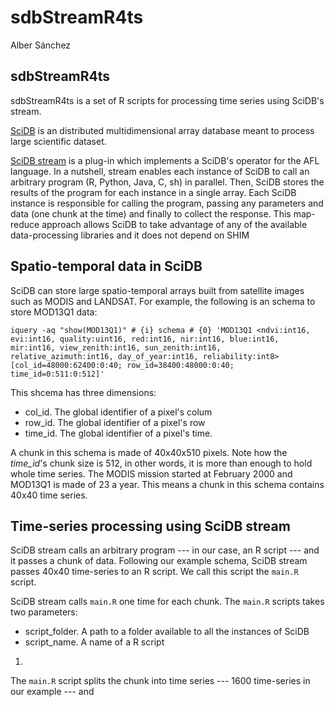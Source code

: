 sdbStreamR4ts
================
Alber Sánchez

sdbStreamR4ts
-------------

sdbStreamR4ts is a set of R scripts for processing time series using SciDB's stream.

[SciDB](https://en.wikipedia.org/wiki/SciDB) is an distributed multidimensional array database meant to process large scientific dataset.

[SciDB stream](https://github.com/Paradigm4/stream/) is a plug-in which implements a SciDB's operator for the AFL language. In a nutshell, stream enables each instance of SciDB to call an arbitrary program (R, Python, Java, C, sh) in parallel. Then, SciDB stores the results of the program for each instance in a single array. Each SciDB instance is responsible for calling the program, passing any parameters and data (one chunk at the time) and finally to collect the response. This map-reduce approach allows SciDB to take advantage of any of the available data-processing libraries and it does not depend on SHIM

Spatio-temporal data in SciDB
-----------------------------

SciDB can store large spatio-temporal arrays built from satellite images such as MODIS and LANDSAT. For example, the following is an schema to store MOD13Q1 data:

`iquery -aq "show(MOD13Q1)" # {i} schema # {0} 'MOD13Q1 <ndvi:int16, evi:int16, quality:uint16, red:int16, nir:int16, blue:int16, mir:int16, view_zenith:int16, sun_zenith:int16, relative_azimuth:int16, day_of_year:int16, reliability:int8> [col_id=48000:62400:0:40; row_id=38400:48000:0:40; time_id=0:511:0:512]'`

This shcema has three dimensions:

-   col\_id. The global identifier of a pixel's colum
-   row\_id. The global identifier of a pixel's row
-   time\_id. The global identifier of a pixel's time.

A chunk in this schema is made of 40x40x510 pixels. Note how the *time\_id*'s chunk size is 512, in other words, it is more than enough to hold whole time series. The MODIS mission started at February 2000 and MOD13Q1 is made of 23 a year. This means a chunk in this schema contains 40x40 time series.

Time-series processing using SciDB stream
-----------------------------------------

SciDB stream calls an arbitrary program --- in our case, an R script --- and it passes a chunk of data. Following our example schema, SciDB stream passes 40x40 time-series to an R script. We call this script the `main.R` script.

SciDB stream calls `main.R` one time for each chunk. The `main.R` scripts takes two parameters:

-   script\_folder. A path to a folder available to all the instances of SciDB
-   script\_name. A name of a R script

1.  

The `main.R` script splits the chunk into time series --- 1600 time-series in our example --- and
